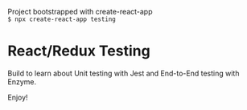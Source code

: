 Project bootstrapped with create-react-app <br>
`$ npx create-react-app testing` 

# React/Redux Testing
Build to learn about Unit testing with Jest and End-to-End testing with Enzyme.

Enjoy!

 
